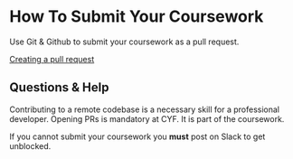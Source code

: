 # How To Submit Your Coursework

Use Git & Github to submit your coursework as a pull request.

[Creating a pull request](https://curriculum.codeyourfuture.io/guides/create-a-pull-request/)

## Questions & Help

Contributing to a remote codebase is a necessary skill for a professional developer. Opening PRs is mandatory at CYF. It is part of the coursework.

If you cannot submit your coursework you **must** post on Slack to get unblocked.
